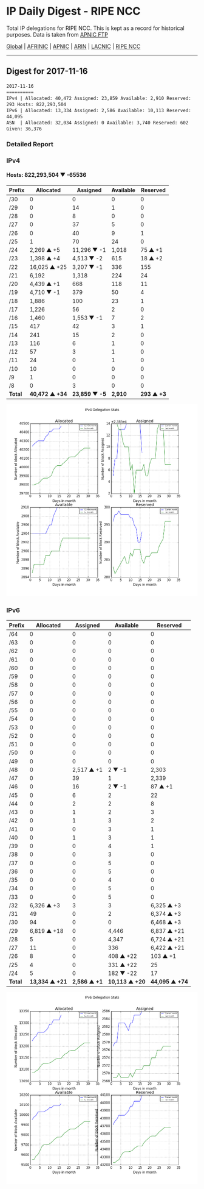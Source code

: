 # IP Daily Digest - RIPE NCC

Total IP delegations for RIPE NCC. This is kept as a record for historical purposes. Data is taken from [APNIC FTP](https://ftp.apnic.net/)

[Global](https://github.com/csmets/IP-Daily-Digest) | [AFRINIC](https://github.com/csmets/IP-Daily-Digest/tree/master/archives/AFRINIC) | [APNIC](https://github.com/csmets/IP-Daily-Digest/tree/master/archives/APNIC) | [ARIN](https://github.com/csmets/IP-Daily-Digest/tree/master/archives/ARIN) | [LACNIC](https://github.com/csmets/IP-Daily-Digest/tree/master/archives/LACNIC) | [RIPE NCC](https://github.com/csmets/IP-Daily-Digest/tree/master/archives/RIPE_NCC)

---

## Digest for 2017-11-16
```
2017-11-16
==========
IPv4 | Allocated: 40,472 Assigned: 23,859 Available: 2,910 Reserved: 293 Hosts: 822,293,504
IPv6 | Allocated: 13,334 Assigned: 2,586 Available: 10,113 Reserved: 44,095
ASN  | Allocated: 32,034 Assigned: 0 Available: 3,740 Reserved: 602 Given: 36,376
```

### Detailed Report

### IPv4

#### Hosts: **822,293,504 ▼ -65536**

| Prefix | Allocated | Assigned | Available | Reserved |
| ----- | ----- | ----- | ----- | ----- |
| /30 | 0 | 0 | 0 | 0 |
| /29 | 0 | 14 | 1 | 0 |
| /28 | 0 | 8 | 0 | 0 |
| /27 | 0 | 37 | 5 | 0 |
| /26 | 0 | 40 | 9 | 1 |
| /25 | 1 | 70 | 24 | 0 |
| /24 | 2,269 ▲ +5 | 11,296 ▼ -1 | 1,018 | 75 ▲ +1 |
| /23 | 1,398 ▲ +4 | 4,513 ▼ -2 | 615 | 18 ▲ +2 |
| /22 | 16,025 ▲ +25 | 3,207 ▼ -1 | 336 | 155 |
| /21 | 6,192 | 1,318 | 224 | 24 |
| /20 | 4,439 ▲ +1 | 668 | 118 | 11 |
| /19 | 4,710 ▼ -1 | 379 | 50 | 4 |
| /18 | 1,886 | 100 | 23 | 1 |
| /17 | 1,226 | 56 | 2 | 0 |
| /16 | 1,460 | 1,553 ▼ -1 | 7 | 2 |
| /15 | 417 | 42 | 3 | 1 |
| /14 | 241 | 15 | 2 | 0 |
| /13 | 116 | 6 | 1 | 0 |
| /12 | 57 | 3 | 1 | 0 |
| /11 | 24 | 0 | 1 | 0 |
| /10 | 10 | 0 | 0 | 0 |
| /9 | 1 | 0 | 0 | 0 |
| /8 | 0 | 3 | 0 | 0 |
| **Total** | **40,472 ▲ +34** | **23,859 ▼ -5** | **2,910** | **293 ▲ +3** |

![ipv4-stats](ipv4-figure.png)

### IPv6

| Prefix | Allocated | Assigned | Available | Reserved |
| ----- | ----- | ----- | ----- | ----- |
| /64 | 0 | 0 | 0 | 0 |
| /63 | 0 | 0 | 0 | 0 |
| /62 | 0 | 0 | 0 | 0 |
| /61 | 0 | 0 | 0 | 0 |
| /60 | 0 | 0 | 0 | 0 |
| /59 | 0 | 0 | 0 | 0 |
| /58 | 0 | 0 | 0 | 0 |
| /57 | 0 | 0 | 0 | 0 |
| /56 | 0 | 0 | 0 | 0 |
| /55 | 0 | 0 | 0 | 0 |
| /54 | 0 | 0 | 0 | 0 |
| /53 | 0 | 0 | 0 | 0 |
| /52 | 0 | 0 | 0 | 0 |
| /51 | 0 | 0 | 0 | 0 |
| /50 | 0 | 0 | 0 | 0 |
| /49 | 0 | 0 | 0 | 0 |
| /48 | 0 | 2,517 ▲ +1 | 2 ▼ -1 | 2,303 |
| /47 | 0 | 39 | 1 | 2,339 |
| /46 | 0 | 16 | 2 ▼ -1 | 87 ▲ +1 |
| /45 | 0 | 6 | 2 | 22 |
| /44 | 0 | 2 | 2 | 8 |
| /43 | 0 | 1 | 2 | 3 |
| /42 | 0 | 1 | 3 | 2 |
| /41 | 0 | 0 | 3 | 1 |
| /40 | 0 | 1 | 3 | 1 |
| /39 | 0 | 0 | 4 | 1 |
| /38 | 0 | 0 | 3 | 0 |
| /37 | 0 | 0 | 5 | 0 |
| /36 | 0 | 0 | 5 | 0 |
| /35 | 0 | 0 | 4 | 0 |
| /34 | 0 | 0 | 5 | 0 |
| /33 | 0 | 0 | 5 | 0 |
| /32 | 6,326 ▲ +3 | 3 | 3 | 6,325 ▲ +3 |
| /31 | 49 | 0 | 2 | 6,374 ▲ +3 |
| /30 | 94 | 0 | 0 | 6,468 ▲ +3 |
| /29 | 6,819 ▲ +18 | 0 | 4,446 | 6,837 ▲ +21 |
| /28 | 5 | 0 | 4,347 | 6,724 ▲ +21 |
| /27 | 11 | 0 | 336 | 6,422 ▲ +21 |
| /26 | 8 | 0 | 408 ▲ +22 | 103 ▲ +1 |
| /25 | 4 | 0 | 331 ▲ +22 | 25 |
| /24 | 5 | 0 | 182 ▼ -22 | 17 |
| **Total** | **13,334 ▲ +21** | **2,586 ▲ +1** | **10,113 ▲ +20** | **44,095 ▲ +74** |

![ipv6-stats](ipv6-figure.png)